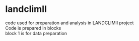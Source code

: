 # landclimII
code used for preparation and analysis in LANDCLIMII project  
Code is prepared in blocks  
block 1 is for data preparation  

